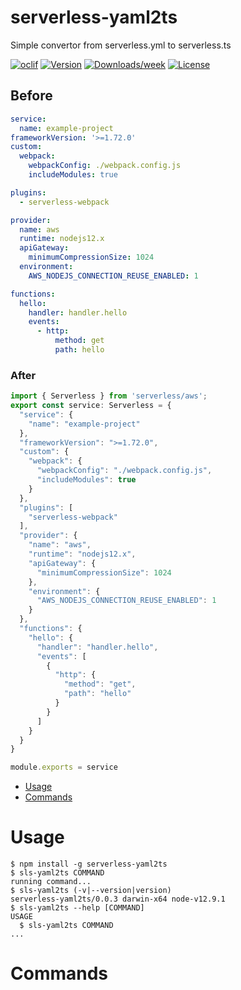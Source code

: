 serverless-yaml2ts
==================

Simple convertor from serverless.yml to serverless.ts

[![oclif](https://img.shields.io/badge/cli-oclif-brightgreen.svg)](https://oclif.io)
[![Version](https://img.shields.io/npm/v/serverless-yaml2ts.svg)](https://npmjs.org/package/serverless-yaml2ts)
[![Downloads/week](https://img.shields.io/npm/dw/serverless-yaml2ts.svg)](https://npmjs.org/package/serverless-yaml2ts)
[![License](https://img.shields.io/npm/l/serverless-yaml2ts.svg)](https://github.com/npm/serverless-yaml2ts/blob/master/package.json)

## Before
```yaml
service:
  name: example-project
frameworkVersion: '>=1.72.0'
custom:
  webpack:
    webpackConfig: ./webpack.config.js
    includeModules: true

plugins:
  - serverless-webpack

provider:
  name: aws
  runtime: nodejs12.x
  apiGateway:
    minimumCompressionSize: 1024
  environment:
    AWS_NODEJS_CONNECTION_REUSE_ENABLED: 1

functions:
  hello:
    handler: handler.hello
    events:
      - http:
          method: get
          path: hello

```

### After

```typescript
import { Serverless } from 'serverless/aws';
export const service: Serverless = {
  "service": {
    "name": "example-project"
  },
  "frameworkVersion": ">=1.72.0",
  "custom": {
    "webpack": {
      "webpackConfig": "./webpack.config.js",
      "includeModules": true
    }
  },
  "plugins": [
    "serverless-webpack"
  ],
  "provider": {
    "name": "aws",
    "runtime": "nodejs12.x",
    "apiGateway": {
      "minimumCompressionSize": 1024
    },
    "environment": {
      "AWS_NODEJS_CONNECTION_REUSE_ENABLED": 1
    }
  },
  "functions": {
    "hello": {
      "handler": "handler.hello",
      "events": [
        {
          "http": {
            "method": "get",
            "path": "hello"
          }
        }
      ]
    }
  }
}

module.exports = service
```

<!-- toc -->
* [Usage](#usage)
* [Commands](#commands)
<!-- tocstop -->
# Usage


<!-- usage -->
```sh-session
$ npm install -g serverless-yaml2ts
$ sls-yaml2ts COMMAND
running command...
$ sls-yaml2ts (-v|--version|version)
serverless-yaml2ts/0.0.3 darwin-x64 node-v12.9.1
$ sls-yaml2ts --help [COMMAND]
USAGE
  $ sls-yaml2ts COMMAND
...
```
<!-- usagestop -->
# Commands
<!-- commands -->

<!-- commandsstop -->
